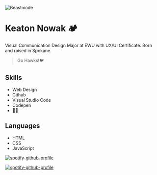 ![Beastmode](https://media.giphy.com/media/1xVNdqKQl41A9fZaZk/giphy.gif)


# Keaton Nowak :camping:

Visual Communication Design Major at EWU with UX/UI Certificate. Born and raised in Spokane.

> Go Hawks!:bird:

## Skills
* Web Design
* Github
* Visual Studio Code
* Codepen
* :man_firefighter:

## Languages 
* HTML
* CSS
* JavaScript

[![spotify-github-profile](https://spotify-github-profile.vercel.app/api/view?uid=1235380160&cover_image=true&theme=default&show_offline=false&background_color=121212)](https://github.com/kittinan/spotify-github-profile)


[![spotify-github-profile](https://spotify-github-profile.vercel.app/api/view?uid=1235380160&cover_image=true&theme=novatorem&show_offline=false&background_color=121212&bar_color=53b14f&bar_color_cover=false)](https://github.com/kittinan/spotify-github-profile)



